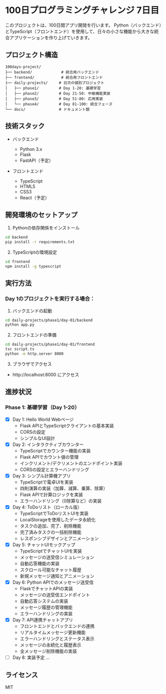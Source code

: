# 100日プログラミングチャレンジ 7日目

このプロジェクトは、100日間アプリ開発を行います。
Python（バックエンド）とTypeScript（フロントエンド）を使用して、日々の小さな機能から大きな統合アプリケーションを作り上げていきます。

## プロジェクト構造

```
100days-project/
├── backend/             # 統合用バックエンド
├── frontend/            # 統合用フロントエンド
├── daily-projects/     # 日次の個別プロジェクト
│   ├── phase1/         # Day 1-20: 基礎学習
│   ├── phase2/         # Day 21-50: 中級機能実装
│   ├── phase3/         # Day 51-80: 応用実装
│   └── phase4/         # Day 81-100: 統合フェーズ
└── docs/               # ドキュメント類
```

## 技術スタック

- バックエンド
  - Python 3.x
  - Flask
  - FastAPI（予定）

- フロントエンド
  - TypeScript
  - HTML5
  - CSS3
  - React（予定）

## 開発環境のセットアップ

1. Pythonの依存関係をインストール
```bash
cd backend
pip install -r requirements.txt
```

2. TypeScriptの環境設定
```bash
cd frontend
npm install -g typescript
```

## 実行方法

### Day 1のプロジェクトを実行する場合：

1. バックエンドの起動
```bash
cd daily-projects/phase1/day-01/backend
python app.py
```

2. フロントエンドの準備
```bash
cd daily-projects/phase1/day-01/frontend
tsc script.ts
python -m http.server 8000
```

3. ブラウザでアクセス
- http://localhost:8000 にアクセス

## 進捗状況

### Phase 1: 基礎学習（Day 1-20）
- [x] Day 1: Hello World Webページ
  - Flask APIとTypeScriptクライアントの基本実装
  - CORSの設定
  - シンプルなUI設計
- [x] Day 2: インタラクティブカウンター
  - TypeScriptでカウンター機能の実装
  - Flask APIでカウント値の管理
  - インクリメント/デクリメントのエンドポイント実装
  - CORSの設定とエラーハンドリング
- [x] Day 3: シンプル計算機アプリ
  - TypeScriptで電卓UIを実装
  - 四則演算の実装（加算、減算、乗算、除算）
  - Flask APIで計算ロジックを実装
  - エラーハンドリング（0除算など）の実装
- [x] Day 4: ToDoリスト（ローカル版）
  - TypeScriptでToDoリストUIを実装
  - LocalStorageを使用したデータ永続化
  - タスクの追加、完了、削除機能
  - 完了済みタスクの一括削除機能
  - レスポンシブデザインとアニメーション
- [x] Day 5: チャットUIモックアップ
  - TypeScriptでチャットUIを実装
  - メッセージの送受信シミュレーション
  - 自動応答機能の実装
  - スクロール可能なチャット履歴
  - 新規メッセージ通知とアニメーション
- [x] Day 6: Python APIでのメッセージ送受信
  - FlaskでチャットAPIの実装
  - メッセージの送受信エンドポイント
  - 自動応答システムの実装
  - メッセージ履歴の管理機能
  - エラーハンドリングの実装
- [x] Day 7: API連携チャットアプリ
  - フロントエンドとバックエンドの連携
  - リアルタイムメッセージ更新機能
  - エラーハンドリングとステータス表示
  - メッセージの永続化と履歴表示
  - 全メッセージ削除機能の実装
- [ ] Day 8: 実装予定
...

## ライセンス
MIT
